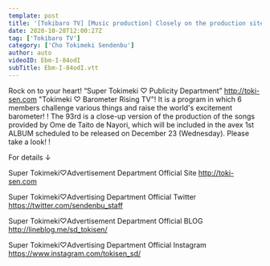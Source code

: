 ```yaml
---
template: post
title: '[Tokibaro TV] [Music production] Closely on the production site of the provided music above all with a good head ep.93'
date: 2020-10-28T12:00:27Z
tag: ['Tokibaro TV']
category: ['Cho Tokimeki Sendenbu']
author: auto 
videoID: Ebm-I-84odI
subTitle: Ebm-I-84odI.vtt
---
```

Rock on to your heart! “Super Tokimeki ♡ Publicity Department” http://toki-sen.com
"Tokimeki ♡ Barometer Rising TV"!
It is a program in which 6 members challenge various things and raise the world's excitement barometer! !
The 93rd is a close-up version of the production of the songs provided by Ome de Taito de Nayori, which will be included in the avex 1st ALBUM scheduled to be released on December 23 (Wednesday).
Please take a look! !

For details ↓

Super Tokimeki♡Advertisement Department Official Site
http://toki-sen.com

Super Tokimeki♡Advertising Department Official Twitter
https://twitter.com/sendenbu_staff

Super Tokimeki♡Advertisement Department Official BLOG
http://lineblog.me/sd_tokisen/

Super Tokimeki♡Advertising Department Official Instagram
https://www.instagram.com/tokisen_sd/
